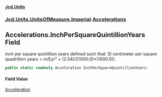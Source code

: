 #### [Jcd.Units](index.md 'index')

### [Jcd.Units.UnitsOfMeasure.Imperial](Jcd.Units.UnitsOfMeasure.Imperial.md 'Jcd.Units.UnitsOfMeasure.Imperial').[Accelerations](Accelerations.md 'Jcd.Units.UnitsOfMeasure.Imperial.Accelerations')

## Accelerations.InchPerSquareQuintillionYears Field

inch per square quintillion years defined such that: SI centimeter per square quadrillion years = in/Eyr² ×
(2.54)/((1000.0)*(1000.0)).

```csharp
public static readonly Acceleration InchPerSquareQuintillionYears;
```

#### Field Value

[Acceleration](Acceleration.md 'Jcd.Units.UnitTypes.Acceleration')